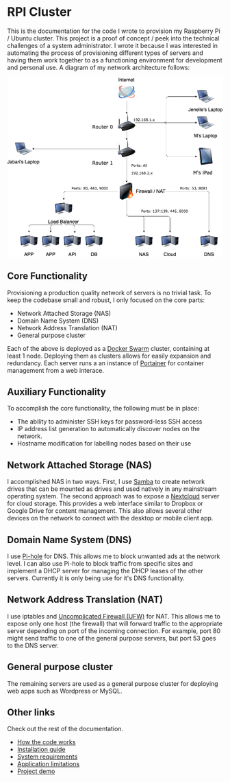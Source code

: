 # RPI Cluster
This is the documentation for the code I wrote to provision my
Raspberry Pi / Ubuntu cluster. This project is a proof of concept / peek
into the technical challenges of a system administrator. I wrote it because
I was interested in automating the process of provisioning different types
of servers and having them work together to as a functioning environment
for development and personal use. A diagram of my network architecture follows:

![project architecture][cluster_diagram]

## Core Functionality
Provisioning a production quality network of servers is no trivial task. To keep the
codebase small and robust, I only focused on the core parts:

* Network Attached Storage (NAS)
* Domain Name System (DNS)
* Network Address Translation (NAT)
* General purpose cluster

Each of the above is deployed as a [Docker Swarm][swarm] cluster, containing at least 1 node.
Deploying them as clusters allows for easily expansion and redundancy. Each server runs a an
instance of [Portainer][portainer] for container management from a web interace.

## Auxiliary Functionality
To accomplish the core functionality, the following must be in place:

* The ability to administer SSH keys for password-less SSH access
* IP address list generation to automatically discover nodes on the network.
* Hostname modification for labelling nodes based on their use

## Network Attached Storage (NAS)
I accomplished NAS in two ways. First, I use [Samba][samba] to create network drives that can
be mounted as drives and used natively in any mainstream operating system. The second
approach was to expose a [Nextcloud][nextcloud] server for cloud storage. This provides a web
interface similar to Dropbox or Google Drive for content management. This also allows
several other devices on the network to connect with the desktop or mobile client app.

## Domain Name System (DNS)
I use [Pi-hole][pihole] for DNS. This allows me to block unwanted ads at the network level. I can
also use Pi-hole to block traffic from specific sites and implement a DHCP server
for managing the DHCP leases of the other servers. Currently it is only being use for
it's DNS functionality.

## Network Address Translation (NAT)
I use iptables and [Uncomplicated Firewall (UFW)][ufw] for NAT. This allows me to expose
only one host (the firewall) that will forward traffic to the appropriate server
depending on port of the incoming connection. For example, port 80 might send traffic
to one of the general purpose servers, but port 53 goes to the DNS server.

## General purpose cluster
The remaining servers are used as a general purpose cluster for deploying
web apps such as Wordpress or MySQL.

## Other links
Check out the rest of the documentation.

* [How the code works](pages/code.md)
* [Installation guide](pages/install.md)
* [System requirements](pages/reqs.md)
* [Application limitations](pages/limits.md)
* [Project demo](pages/demo.md)

[portainer]: https://portainer.io/
[pihole]: https://pi-hole.net/
[nextcloud]: https://nextcloud.com/
[samba]: https://www.samba.org/
[ufw]: https://wiki.ubuntu.com/UncomplicatedFirewall
[swarm]: https://docs.docker.com/engine/swarm/
[cluster_diagram]: assets/img/cluster_diagram.png
